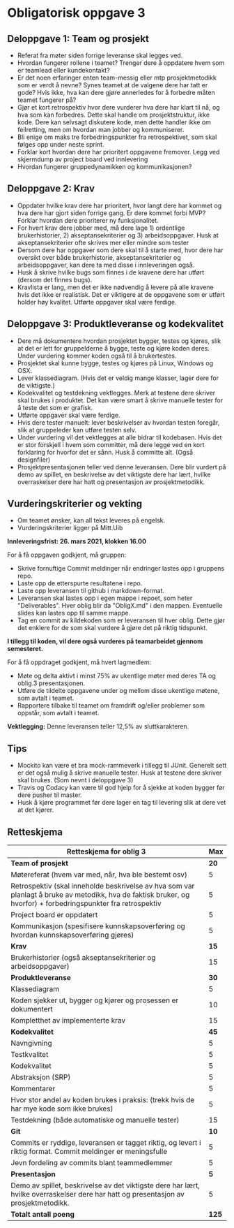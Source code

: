 # Obligatorisk oppgave 3

## Deloppgave 1: Team og prosjekt

* Referat fra møter siden forrige leveranse skal legges ved.
* Hvordan fungerer rollene i teamet? Trenger dere å oppdatere hvem som er teamlead eller kundekontakt?
* Er det noen erfaringer enten team-messig eller mtp prosjektmetodikk som er verdt å nevne? Synes teamet
at de valgene dere har tatt er gode? Hvis ikke, hva kan dere gjøre annerledes for å forbedre måten teamet
fungerer på?
* Gjør et kort retrospektiv hvor dere vurderer hva dere har klart til nå, og hva som kan forbedres. Dette skal
handle om prosjektstruktur, ikke kode. Dere kan selvsagt diskutere kode, men dette handler ikke om
feilretting, men om hvordan man jobber og kommuniserer.
* Bli enige om maks tre forbedringspunkter fra retrospektivet, som skal følges opp under neste sprint.
* Forklar kort hvordan dere har prioritert oppgavene fremover. Legg ved skjermdump av project board ved innlevering
* Hvordan fungerer gruppedynamikken og kommunikasjonen?


## Deloppgave 2: Krav

* Oppdater hvilke krav dere har prioritert, hvor langt dere har kommet og hva dere har gjort siden forrige
gang. Er dere kommet forbi MVP? Forklar hvordan dere prioriterer ny
funksjonalitet. 
* For hvert krav dere jobber med, må dere lage 1) ordentlige brukerhistorier, 2) akseptansekriterier og 3) arbeidsoppgaver. Husk at akseptansekriterier ofte skrives mer eller mindre som tester
* Dersom dere har oppgaver som dere skal til å starte med, hvor dere har oversikt over både brukerhistorie, akseptansekriterier og arbeidsoppgaver, kan dere ta med disse i innleveringen også.
* Husk å skrive hvilke bugs som finnes i de kravene dere har utført (dersom det finnes bugs). 
* Kravlista er lang, men det er ikke nødvendig å levere på alle kravene hvis det ikke er realistisk. Det er viktigere at de oppgavene som er utført holder høy kvalitet. Utførte oppgaver skal være ferdige.


## Deloppgave 3: Produktleveranse og kodekvalitet

* Dere må dokumentere hvordan prosjektet bygger, testes og kjøres, slik at det er lett for gruppelderne å bygge, teste og kjøre koden deres. Under vurdering kommer koden også til å brukertestes.
* Prosjektet skal kunne bygge, testes og kjøres på Linux, Windows og OSX.
* Lever klassediagram. (Hvis det er veldig mange klasser, lager dere for de viktigste.)
* Kodekvalitet og testdekning vektlegges. Merk at testene dere skriver skal brukes i produktet. Det kan være smart å skrive manuelle tester for å teste det som er grafisk. 
* Utførte oppgaver skal være ferdige.
* Hvis dere tester manuelt: lever beskrivelser av hvordan testen foregår, slik at gruppeleder kan utføre testen selv.
* Under vurdering vil det vektlegges at alle bidrar til kodebasen. Hvis det er stor forskjell i hvem som
committer, må dere legge ved en kort forklaring for hvorfor det er sånn. Husk å committe alt. (Også
designfiler)
* Prosjektpresentasjonen teller ved denne leveransen. Dere blir vurdert på demo av spillet, en beskrivelse av det viktigste dere har lært, hvilke overraskelser dere har hatt og presentasjon av prosjektmetodikk. 


## Vurderingskriterier og vekting

* Om teamet ønsker, kan all tekst leveres på engelsk.
* Vurderingskriterier ligger på Mitt.Uib

**Innleveringsfrist: 26. mars 2021, klokken 16.00**

For å få oppgaven godkjent, må gruppen:
* Skrive fornuftige Commit meldinger når endringer lastes opp i gruppens repo.
* Laste opp de etterspurte resultatene i repo.
* Laste opp leveransen til github i markdown-format.
* Leveransen skal lastes opp i egen mappe i repoet, som heter "Deliverables". Hver oblig blir da "ObligX.md" i den mappen. Eventuelle slides kan lastes opp til samme mappe.
* Tag en commit av kildekoden som er leveransen til hver oblig. Dette gjør det enklere for de som skal vurdere å gjøre det på riktig tidspunkt.

**I tillegg til koden, vil dere også vurderes på teamarbeidet gjennom semesteret.**

For å få oppdraget godkjent, må hvert lagmedlem:
* Møte og delta aktivt i minst 75% av ukentlige møter med deres TA og oblig.3 presentasjonen.
* Utføre de tildelte oppgavene under og mellom disse ukentlige møtene, som avtalt i teamet.
* Rapportere tilbake til teamet om framdrift og/eller problemer som oppstår, som avtalt i teamet.

**Vektlegging:** Denne leveransen teller 12,5% av sluttkarakteren.

## Tips
* Mockito kan være et bra mock-rammeverk i tillegg til JUnit. Generelt sett er det også mulig å skrive manuelle
tester. Husk at testene dere skriver skal brukes. (Som nevnt i deloppgave 3)
* Travis og Codacy kan være til god hjelp for å sjekke at koden bygger før dere pusher til master.
* Husk å kjøre programmet før dere lager en tag til levering slik at dere vet at det kjører. 

## Retteskjema

| Retteskjema for oblig 3   | Max   |
| --- | --- |
| **Team of prosjekt** | **20** |
| Møtereferat (hvem var med, når, hva ble bestemt osv) | 5 |
| Retrospektiv (skal inneholde beskrivelse av hva som var planlagt å bruke av metodikk, hva de faktisk bruker, og hvorfor) + forbedringspunkter fra retrospektiv  | 5 |
| Project board er oppdatert | 5 |
| Kommunikasjon (spesifisere kunnskapsoverføring og hvordan kunnskapsoverføring gjøres) | 5 |
| **Krav** | **15** |
| Brukerhistorier (også akseptansekriterier og arbeidsoppgaver) | 15 |
| **Produktleveranse** | **30** |
| Klassediagram | 5 |
| Koden sjekker ut, bygger og kjører og prosessen er dokumentert | 10 |
| Kompletthet av implementerte krav | 15 |
| **Kodekvalitet** | **45** |
| Navngivning | 5 |
| Testkvalitet | 5 |
| Kodekvalitet | 5 |
| Abstraksjon (SRP) | 5 |
| Kommentarer | 5 |
| Hvor stor andel av koden brukes i praksis: (trekk hvis de har mye kode som ikke brukes) | 5 |
| Testdekning (både automatiske og manuelle tester) | 15 |
| **Git** | **10** |
| Commits er ryddige, leveransen er tagget riktig, og levert i riktig format. Commit meldinger er meningsfulle | 5 |
| Jevn fordeling av commits blant teammedlemmer | 5 |
| **Presentasjon** | **5** |
| Demo av spillet, beskrivelse av det viktigste dere har lært, hvilke overraskelser dere har hatt og presentasjon av prosjektmetodikk. | 5 |
| **Totalt antall poeng** | **125** |

